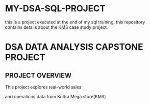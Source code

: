 # MY-DSA-SQL-PROJECT
this is a project executed at the end of my sql training. this repository contains 
details about the KMS case study project.


# DSA DATA ANALYSIS CAPSTONE PROJECT


## PROJECT OVERVIEW

This project explores real-world sales

and operations data from Kultra Mega store(KMS)



